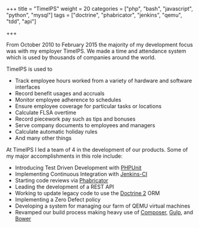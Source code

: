 +++
title = "TimeIPS"
weight = 20
categories = ["php", "bash", "javascript", "python", "mysql"]
tags = ["doctrine", "phabricator", "jenkins", "qemu", "tdd", "api"]

+++

From October 2010 to February 2015 the majority of my development focus was
with my employer TimeIPS. We made a time and attendance system which is used by
thousands of companies around the world.

<!--more-->

TimeIPS is used to

* Track employee hours worked from a variety of hardware and software interfaces
* Record benefit usages and accruals
* Monitor employee adherence to schedules
* Ensure employee coverage for particular tasks or locations
* Calculate FLSA overtime
* Record piecework pay such as tips and bonuses
* Serve company documents to employees and managers
* Calculate automatic holiday rules
* And many other things

At TimeIPS I led a team of 4 in the development of our products. Some of my
major accomplishments in this role include:

* Introducing Test Driven Development with [PHPUnit][phpunit]
* Implementing Continuous Integration with [Jenkins-CI][jenkins]
* Starting code reviews via [Phabricator][phabricator]
* Leading the development of a REST API
* Working to update legacy code to use the [Doctrine 2][doctrine] ORM
* Implementing a Zero Defect policy
* Developing a system for managing our farm of QEMU virtual machines
* Revamped our build process making heavy use of [Composer][composer],
  [Gulp][gulp], and [Bower][bower]

[phpunit]: https://phpunit.de/
[jenkins]: http://jenkins-ci.org/
[phabricator]: http://phabricator.org/
[doctrine]: http://www.doctrine-project.org/
[composer]: https://getcomposer.org/
[gulp]: http://gulpjs.com/
[bower]: http://bower.io/
